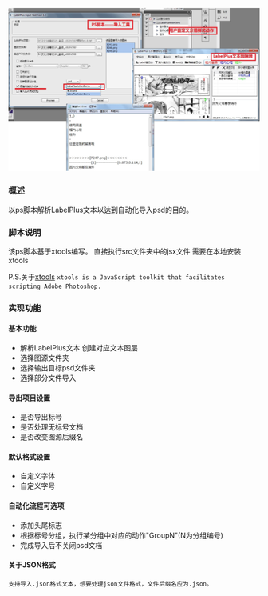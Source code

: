 ![img](pic.jpg)

### 概述
以ps脚本解析LabelPlus文本以达到自动化导入psd的目的。

### 脚本说明 
该ps脚本基于xtools编写。
直接执行src文件夹中的jsx文件 需要在本地安装xtools

P.S.关于[xtools](http://ps-scripts.sourceforge.net/xtools.html)
`xtools is a JavaScript toolkit that facilitates scripting Adobe Photoshop.`

### 实现功能
 
#### 基本功能
* 解析LabelPlus文本 创建对应文本图层
* 选择图源文件夹
* 选择输出目标psd文件夹
* 选择部分文件导入

#### 导出项目设置
* 是否导出标号
* 是否处理无标号文档
* 是否改变图源后缀名

#### 默认格式设置
* 自定义字体
* 自定义字号

#### 自动化流程可选项
* 添加头尾标志
* 根据标号分组，执行某分组中对应的动作"GroupN"(N为分组编号)
* 完成导入后不关闭psd文档

#### 关于JSON格式
    支持导入.json格式文本，想要处理json文件格式，文件后缀名应为.json。
    
